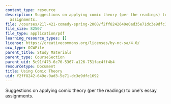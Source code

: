 ```yaml
---
content_type: resource
description: Suggestions on applying comic theory (per the readings) to one's essay
  assignments.
file: /courses/21l-421-comedy-spring-2008/f2ff8242649e0ad35e71dc3e9dfc1692_using_theory.pdf
file_size: 82507
file_type: application/pdf
learning_resource_types: []
license: https://creativecommons.org/licenses/by-nc-sa/4.0/
ocw_type: OCWFile
parent_title: Study Materials
parent_type: CourseSection
parent_uid: 5c91f473-6c70-5367-a126-751fac4ff4b4
resourcetype: Document
title: Using Comic Theory
uid: f2ff8242-649e-0ad3-5e71-dc3e9dfc1692
---
```

Suggestions on applying comic theory (per the readings) to one's essay assignments.